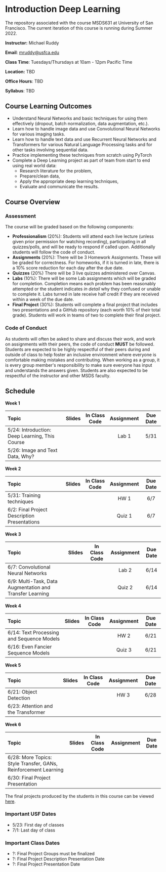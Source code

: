 # Introduction Deep Learning
The repository associated with the course MSDS631 at University of San Francisco. The current iteration of this course is running during Summer 2022.

**Instructor:** Michael Ruddy

**Email**: mruddy@usfca.edu

**Class Time**: Tuesdays/Thursdays at 10am - 12pm Pacific Time

**Location:** TBD

**Office Hours**: TBD

**Syllabus**: TBD

## Course Learning Outcomes

- Understand Neural Networks and basic techniques for using them effectively (dropout, batch normalization, data augmentation, etc.).
- Learn how to handle image data and use Convolutional Neural Networks for various imaging tasks.
- Learn how to handle text data and use Recurrent Neural Networks and Transformers for various Natural Language Processing tasks and for other tasks involving sequential data.
- Practice implementing these techniques from scratch using PyTorch
- Complete a Deep Learning project as part of team from start to end using real world data:
  - Research literature for the problem,
  - Prepare/clean data,
  - Apply the appropriate deep learning techniques,
  - Evaluate and communicate the results.

## Course Overview

### Assessment

The course will be graded based on the following components:

- **Professionalism** (20%): Students will attend each live lecture (unless given prior permission for watching recording), participating in all quizzes/polls, and will be ready to respond if called upon. Additionally students will follow the code of conduct.
- **Assignments** (20%): There will be 3 Homework Assignments. These will be graded for correctness. For homeworks, if it is turned in late, there is a 10% score reduction for each day after the due date.
- **Quizzes** (20%) There will be 3 live quizzes administered over Canvas.
- **Labs** (10%): There will be some Lab assignments which will be graded for completion. Completion means each problem has been reasonably attempted or the student indicates *in detail* why they confused or unable to complete it. Labs turned in late receive half credit if they are received within a week of the due date.
- **Final Project** (30%): Students will complete a final project that includes two presentations and a GitHub repository (each worth 10% of their total grade). Students will work in teams of two to complete their final project.

### Code of Conduct

As students will often be asked to share and discuss their work, and work on assignments with their peers, the code of conduct **MUST** be followed. Students are expected to be highly respectful of their peers during and outside of class to help foster an inclusive environment where everyone is comfortable making mistakes and contributing. When working as a group, it is every group member's responsibility to make sure everyone has input and understands the answers given. Students are also expected to be respectful of the instructor and other MSDS faculty.

## Schedule

**Week 1**

| Topic | Slides | In Class Code | Assignment | Due Date |
 | :---  | :---:  | :---:  | :---:  | :---: |
 | 5/24: Introduction: Deep Learning, This Course | | | Lab 1| 5/31 |
 | 5/26: Image and Text Data, Why? |  |  |  |  |

**Week 2**

| Topic | Slides | In Class Code | Assignment | Due Date |
 | :---  | :---:  | :---:  | :---:  | :---: |
 | 5/31: Training techniques |  |  | HW 1 | 6/7 |
 | 6/2: Final Project Description Presentations |  |  | Quiz 1 | 6/7 |

**Week 3**

| Topic | Slides | In Class Code | Assignment | Due Date |
 | :---  | :---:  | :---:  | :---:  | :---: |
 | 6/7: Convolutional Neural Networks | | | Lab 2 | 6/14 |
 | 6/9: Multi-Task, Data Augmentation and Transfer Learning |  |  | Quiz 2 | 6/14 |

**Week 4**

| Topic | Slides | In Class Code | Assignment | Due Date |
 | :---  | :---:  | :---:  | :---:  | :---: |
 | 6/14: Text Processing and Sequence Models |  |  | HW 2 | 6/21 |
 | 6/16: Even Fancier Sequence Models | | | Quiz 3 | 6/21 |
 
**Week 5**

| Topic | Slides | In Class Code | Assignment | Due Date |
 | :---  | :---:  | :---:  | :---:  | :---: |
 | 6/21: Object Detection |  | | HW 3 | 6/28 |
 | 6/23: Attention and the Transformer | | | | |

**Week 6**

| Topic | Slides | In Class Code | Assignment | Due Date |
 | :---  | :---:  | :---:  | :---:  | :---: |
 | 6/28: More Topics: Style Transfer, GANs, Reinforcement Learning| | | | |
 | 6/30: Final Project Presentation| | | | |
 
 The final projects produced by the students in this course can be viewed [here](https://docs.google.com/spreadsheets/d/1kUJCgP5zK7Mg0FWoD59JZxE04A1s6AfPNAjaomQSHP0/edit?usp=sharing).

 ### Important USF Dates
 
 - 5/23: First day of classes
 - 7/1: Last day of class
 
 ### Important Class Dates

 - ?: Final Project Groups must be finalized
 - ?: Final Project Description Presentation Date
 - ?: Final Project Presentation Date
